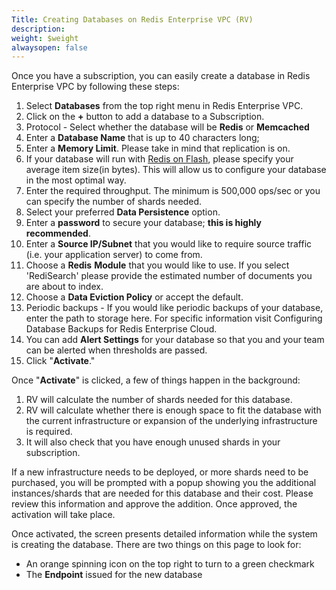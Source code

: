 ```yaml
---
Title: Creating Databases on Redis Enterprise VPC (RV)
description: 
weight: $weight
alwaysopen: false
---
```

Once you have a subscription, you can easily create a database in Redis
Enterprise VPC by following these steps:

1.  Select **Databases** from the top right menu in Redis Enterprise
    VPC.
2.  Click on the **+** button to add a database to a Subscription.
3.  Protocol - Select whether the database will be **Redis** or
    **Memcached**
4.  Enter a **Database Name** that is up to 40 characters long;
5.  Enter a **Memory Limit**. Please take in mind that replication is
    on.
6.  If your database will run with [Redis on
    Flash](/rs/concepts/memory-architecture/redis-enterprise-flash/),
    please specify your average item size(in bytes). This will allow us
    to configure your database in the most optimal way.
7.  Enter the required throughput. The minimum is 500,000 ops/sec or you
    can specify the number of shards needed.
8.  Select your preferred **Data Persistence** option.
9.  Enter a **password** to secure your database; **this is highly
    recommended**.
10. Enter a **Source IP/Subnet** that you would like to require source
    traffic (i.e. your application server) to come from.
11. Choose a **Redis** **Module** that you would like to use. If you
    select 'RediSearch' please provide the estimated number of documents
    you are about to index.
12. Choose a **Data Eviction Policy** or accept the default.
13. Periodic backups - If you would like periodic backups of your
    database, enter the path to storage here. For specific information
    visit Configuring Database Backups for Redis Enterprise Cloud.
14. You can add **Alert Settings** for your database so that you and
    your team can be alerted when thresholds are passed.
15. Click "**Activate**."

Once "**Activate**" is clicked, a few of things happen in the
background:

1.  RV will calculate the number of shards needed for this database.
2.  RV will calculate whether there is enough space to fit the database
    with the current infrastructure or expansion of the underlying
    infrastructure is required.
3.  It will also check that you have enough unused shards in your
    subscription.

If a new infrastructure needs to be deployed, or more shards need to be
purchased, you will be prompted with a popup showing you the additional
instances/shards that are needed for this database and their cost.
Please review this information and approve the addition. Once approved,
the activation will take place.

Once activated, the screen presents detailed information while the
system is creating the database. There are two things on this page to
look for:

-   An orange spinning icon on the top right to turn to a green
    checkmark
-   The **Endpoint** issued for the new database
